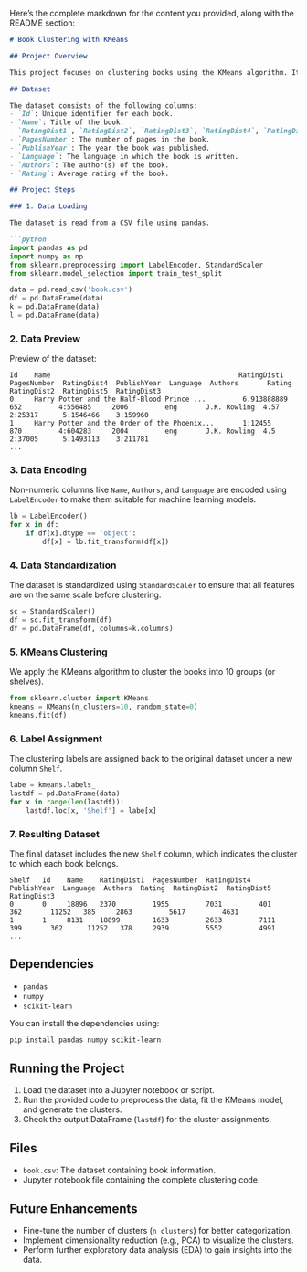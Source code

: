 Here’s the complete markdown for the content you provided, along with the README section:

```markdown
# Book Clustering with KMeans

## Project Overview

This project focuses on clustering books using the KMeans algorithm. It utilizes a dataset of books with various attributes such as `Name`, `Rating`, `PagesNumber`, `PublishYear`, `Authors`, and more. The main goal is to classify books into different clusters (or shelves) based on these features.

## Dataset

The dataset consists of the following columns:
- `Id`: Unique identifier for each book.
- `Name`: Title of the book.
- `RatingDist1`, `RatingDist2`, `RatingDist3`, `RatingDist4`, `RatingDist5`: Distribution of ratings given by users.
- `PagesNumber`: The number of pages in the book.
- `PublishYear`: The year the book was published.
- `Language`: The language in which the book is written.
- `Authors`: The author(s) of the book.
- `Rating`: Average rating of the book.

## Project Steps

### 1. Data Loading

The dataset is read from a CSV file using pandas.

```python
import pandas as pd
import numpy as np
from sklearn.preprocessing import LabelEncoder, StandardScaler
from sklearn.model_selection import train_test_split

data = pd.read_csv('book.csv')
df = pd.DataFrame(data)
k = pd.DataFrame(data)
l = pd.DataFrame(data)
```

### 2. Data Preview

Preview of the dataset:
```
Id    Name                                              RatingDist1  PagesNumber  RatingDist4  PublishYear  Language  Authors       Rating  RatingDist2  RatingDist5  RatingDist3
0     Harry Potter and the Half-Blood Prince ...         6.913888889  652         4:556485     2006         eng       J.K. Rowling  4.57    2:25317      5:1546466    3:159960
1     Harry Potter and the Order of the Phoenix...       1:12455      870         4:604283     2004         eng       J.K. Rowling  4.5     2:37005      5:1493113    3:211781
...
```

### 3. Data Encoding

Non-numeric columns like `Name`, `Authors`, and `Language` are encoded using `LabelEncoder` to make them suitable for machine learning models.

```python
lb = LabelEncoder()
for x in df:
    if df[x].dtype == 'object':
        df[x] = lb.fit_transform(df[x])
```

### 4. Data Standardization

The dataset is standardized using `StandardScaler` to ensure that all features are on the same scale before clustering.

```python
sc = StandardScaler()
df = sc.fit_transform(df)
df = pd.DataFrame(df, columns=k.columns)
```

### 5. KMeans Clustering

We apply the KMeans algorithm to cluster the books into 10 groups (or shelves).

```python
from sklearn.cluster import KMeans
kmeans = KMeans(n_clusters=10, random_state=0)
kmeans.fit(df)
```

### 6. Label Assignment

The clustering labels are assigned back to the original dataset under a new column `Shelf`.

```python
labe = kmeans.labels_
lastdf = pd.DataFrame(data)
for x in range(len(lastdf)):
    lastdf.loc[x, 'Shelf'] = labe[x]
```

### 7. Resulting Dataset

The final dataset includes the new `Shelf` column, which indicates the cluster to which each book belongs.

```
Shelf   Id    Name    RatingDist1  PagesNumber  RatingDist4  PublishYear  Language  Authors  Rating  RatingDist2  RatingDist5  RatingDist3
0       0     18896   2370         1955         7031         401         362       11252   385     2863         5617         4631
1       1     8131    18899        1633         2633         7111        399       362      11252   378     2939         5552         4991
...
```

## Dependencies

- `pandas`
- `numpy`
- `scikit-learn`

You can install the dependencies using:

```bash
pip install pandas numpy scikit-learn
```

## Running the Project

1. Load the dataset into a Jupyter notebook or script.
2. Run the provided code to preprocess the data, fit the KMeans model, and generate the clusters.
3. Check the output DataFrame (`lastdf`) for the cluster assignments.

## Files

- `book.csv`: The dataset containing book information.
- Jupyter notebook file containing the complete clustering code.

## Future Enhancements

- Fine-tune the number of clusters (`n_clusters`) for better categorization.
- Implement dimensionality reduction (e.g., PCA) to visualize the clusters.
- Perform further exploratory data analysis (EDA) to gain insights into the data.


